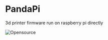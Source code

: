 # PandaPi
3d printer firmware run on raspberry pi directly

![Opensource](https://raw.githubusercontent.com/markniu/PandaPi/master/doc/22.jpg)
